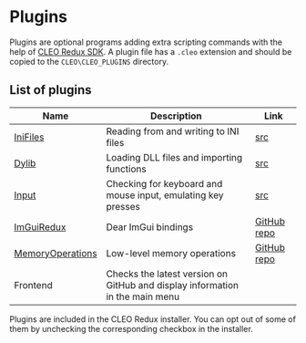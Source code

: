 # Plugins

Plugins are optional programs adding extra scripting commands with the help of [CLEO Redux SDK](./using-sdk.md). A plugin file has a `.cleo` extension and should be copied to the `CLEO\CLEO_PLUGINS` directory.

## List of plugins

| Name                                                                      | Description                                                                  | Link                                                                          |
| ------------------------------------------------------------------------- | ---------------------------------------------------------------------------- | ----------------------------------------------------------------------------- |
| [IniFiles](https://library.sannybuilder.com/#/unknown_x86/ini)            | Reading from and writing to INI files                                        | [src](https://github.com/cleolibrary/CLEO-Redux/tree/master/plugins/IniFiles) |
| [Dylib](https://library.sannybuilder.com/#/unknown_x86/dylib)             | Loading DLL files and importing functions                                    | [src](https://github.com/cleolibrary/CLEO-Redux/tree/master/plugins/Dylib)    |
| [Input](https://library.sannybuilder.com/#/unknown_x86/input)             | Checking for keyboard and mouse input, emulating key presses                 | [src](https://github.com/cleolibrary/CLEO-Redux/tree/master/plugins/Input)    |
| [ImGuiRedux](https://library.sannybuilder.com/#/unknown_x86/imgui)        | Dear ImGui bindings                                                          | [GitHub repo](https://github.com/user-grinch/ImGuiRedux)                      |
| [MemoryOperations](https://library.sannybuilder.com/#/unknown_x86/memops) | Low-level memory operations                                                  | [GitHub repo](https://github.com/cleolibrary/CLEO-REDUX-PLUGINS)              |
| Frontend                                                                  | Checks the latest version on GitHub and display information in the main menu |                                                                               |

Plugins are included in the CLEO Redux installer. You can opt out of some of them by unchecking the corresponding checkbox in the installer.
